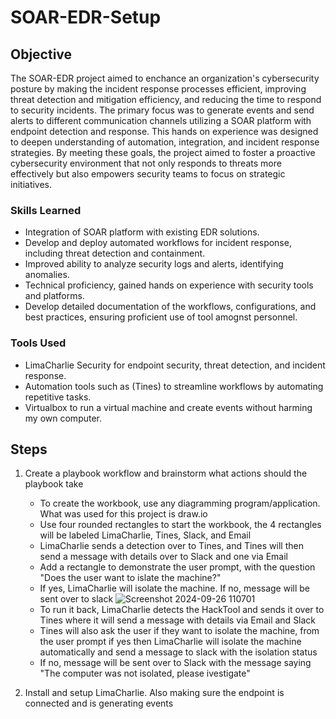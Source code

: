 # SOAR-EDR-Setup

## Objective

The SOAR-EDR project aimed to enchance an organization's cybersecurity posture by making the incident response processes efficient, improving threat detection and mitigation efficiency, and reducing the time to respond to security incidents. The primary focus was to generate events and send alerts to different communication channels utilizing a SOAR platform with endpoint detection and response. This hands on experience was designed to deepen understanding of automation, integration, and incident response strategies. By meeting these goals, the project aimed to foster a proactive cybersecurity environment that not only responds to threats more effectively but also empowers security teams to focus on strategic initiatives. 

### Skills Learned

- Integration of SOAR platform with existing EDR solutions.
- Develop and deploy automated workflows for incident response, including threat detection and containment.
- Improved ability to analyze security logs and alerts, identifying anomalies.
- Technical proficiency, gained hands on experience with security tools and platforms.
- Develop detailed documentation of the workflows, configurations, and best practices, ensuring proficient use of tool amognst personnel.

### Tools Used

- LimaCharlie Security for endpoint security, threat detection, and incident response.
- Automation tools such as (Tines) to streamline workflows by automating repetitive tasks.
- Virtualbox to run a virtual machine and create events without harming my own computer.

## Steps
1. Create a playbook workflow and brainstorm what actions should the playbook take
   - To create the workbook, use any diagramming program/application. What was used for this project is draw.io
   - Use four rounded rectangles to start the workbook, the 4 rectangles will be labeled LimaCharlie, Tines, Slack, and Email
   - LimaCharlie sends a detection over to Tines, and Tines will then send a message with details over to Slack and one via Email
   - Add a rectangle to demonstrate the user prompt, with the question "Does the user want to islate the machine?"
   - If yes, LimaCharlie will isolate the machine. If no, message will be sent over to slack
![Screenshot 2024-09-26 110701](https://github.com/user-attachments/assets/e5678eb4-6531-41e0-a75a-21da582b21bb)
   - To run it back, LimaCharlie detects the HackTool and sends it over to Tines where it will send a message with details via Email and Slack
   - Tines will also ask the user if they want to isolate the machine, from the user prompt if yes then LimaCharlie will isolate the machine automatically and send a message to slack with the isolation status
   - If no, message will be sent over to Slack with the message saying "The computer was not isolated, please ivestigate"

2. Install and setup LimaCharlie. Also making sure the endpoint is connected and is generating events


